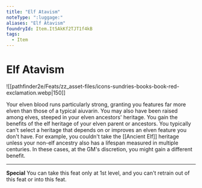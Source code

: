 ```yaml
---
title: "Elf Atavism"
noteType: ":luggage:"
aliases: "Elf Atavism"
foundryId: Item.It5AkKf2TJT1f4kB
tags:
  - Item
---
```


# Elf Atavism
![[pathfinder2e/Feats/zz_asset-files/icons-sundries-books-book-red-exclamation.webp|150]]

Your elven blood runs particularly strong, granting you features far more elven than those of a typical aiuvarin. You may also have been raised among elves, steeped in your elven ancestors' heritage. You gain the benefits of the elf heritage of your elven parent or ancestors. You typically can't select a heritage that depends on or improves an elven feature you don't have. For example, you couldn't take the [[Ancient Elf]] heritage unless your non-elf ancestry also has a lifespan measured in multiple centuries. In these cases, at the GM's discretion, you might gain a different benefit.

* * *

**Special** You can take this feat only at 1st level, and you can't retrain out of this feat or into this feat.
